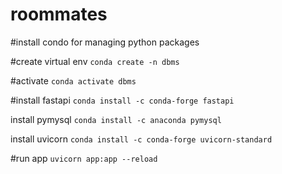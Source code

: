 # roommates

#install condo for managing python packages

#create virtual env
`conda create -n dbms`

#activate
`conda activate dbms`

#install fastapi
`conda install -c conda-forge fastapi`

install pymysql
`conda install -c anaconda pymysql`

install uvicorn
`conda install -c conda-forge uvicorn-standard`

#run app
`uvicorn app:app --reload`
